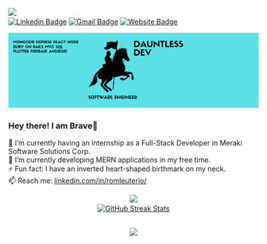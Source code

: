 

![](https://komarev.com/ghpvc/?username=DauntlessDev) <br/>
[![Linkedin Badge](https://img.shields.io/badge/-LinkedIn-blue?style=flat-square&logo=Linkedin&logoColor=white&link=https://www.linkedin.com/in/romleuterio/)](https://www.linkedin.com/in/romleuterio/)
[![Gmail Badge](https://img.shields.io/badge/-Gmail-c14438?style=flat-square&logo=Gmail&logoColor=white&link=mailto:romleuterio@gmail.com)](mailto:romleuterio@gmail.com)
[![Website Badge](https://img.shields.io/badge/-Portfolio-black?style=flat-square&logo=Netlify&logoColor=darkGreen&link=https://dauntlessdev.netlify.app/)](https://dauntlessdev.netlify.app/)

<img src="https://github.com/DauntlessDev/DauntlessDev/blob/main/dauntlessbanner.png" width="1000">

### Hey there! I am Brave👋

🔭 I’m currently having an internship as a Full-Stack Developer in Meraki Software Solutions Corp. <br>
🌱 I’m currently developing MERN applications in my free time. <br>
⚡ Fun fact: I have an inverted heart-shaped birthmark on my neck. <br>
📫 Reach me: <a href="https://www.linkedin.com/in/romleuterio/" >linkedin.com/in/romleuterio/<a/> <br>



<div align=center>
  <a href="https://github.com/DauntlessDev">
    <img height="150em" src="https://github-readme-stats.vercel.app/api?username=DauntlessDev&theme=react&show_icons=true" /><br/>
    <img src="https://github-readme-streak-stats.herokuapp.com/?user=DauntlessDev&theme=react&date_format=j%20M%5B%20Y%5D&currStreakLabel=57BDDA&fire=57BDDA&ring=57BDDA" alt="GitHub Streak Stats" height="150em" />
  </a>
</div>
<br/>

  
<!--TROPHY
WEBSITE:
https://github.com/ryo-ma/github-profile-trophy-->
<p align="center">
<img src="https://github-profile-trophy.vercel.app/?username=trinib&theme=algolia&no-frame=true&row=1&&margin-w=30&no-bg=true">
  
 <br/>
